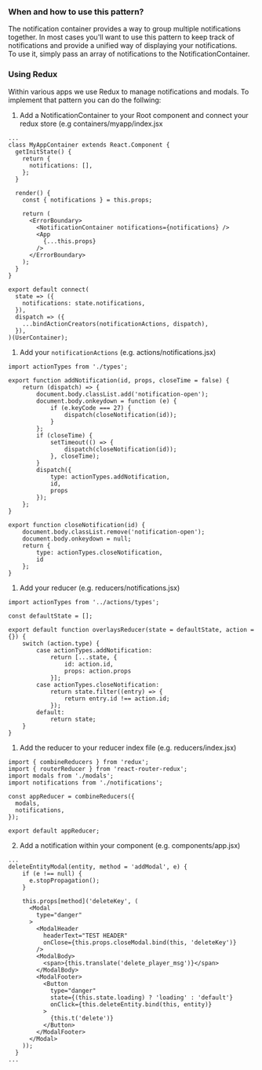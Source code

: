 ### When and how to use this pattern?

The notification container provides a way to group multiple notifications together.
In most cases you'll want to use this pattern to keep track of notifications and
provide a unified way of displaying your notifications.  
To use it, simply pass an array of notifications to the NotificationContainer.

### Using Redux

Within various apps we use Redux to manage notifications and modals. To
implement that pattern you can do the follwing:

1. Add a NotificationContainer to your Root component and connect your
   redux store (e.g containers/myapp/index.jsx

```
...
class MyAppContainer extends React.Component {
  getInitState() {
    return {
      notifications: [],
    };
  }

  render() {
    const { notifications } = this.props;

    return (
      <ErrorBoundary>
        <NotificationContainer notifications={notifications} />
        <App
          {...this.props}
        />
      </ErrorBoundary>
    );
  }
}

export default connect(
  state => ({
    notifications: state.notifications,
  }),
  dispatch => ({
    ...bindActionCreators(notificationActions, dispatch),
  }),
)(UserContainer);

```

1. Add your `notificationActions` (e.g. actions/notifications.jsx)

```
import actionTypes from './types';

export function addNotification(id, props, closeTime = false) {
    return (dispatch) => {
        document.body.classList.add('notification-open');
        document.body.onkeydown = function (e) {
            if (e.keyCode === 27) {
                dispatch(closeNotification(id));
            }
        };
        if (closeTime) {
            setTimeout(() => {
                dispatch(closeNotification(id));
            }, closeTime);
        }
        dispatch({
            type: actionTypes.addNotification,
            id,
            props
        });
    };
}

export function closeNotification(id) {
    document.body.classList.remove('notification-open');
    document.body.onkeydown = null;
    return {
        type: actionTypes.closeNotification,
        id
    };
}

```

1. Add your reducer (e.g. reducers/notifications.jsx)

```
import actionTypes from '../actions/types';

const defaultState = [];

export default function overlaysReducer(state = defaultState, action = {}) {
    switch (action.type) {
        case actionTypes.addNotification:
            return [...state, {
                id: action.id,
                props: action.props
            }];
        case actionTypes.closeNotification:
            return state.filter((entry) => {
                return entry.id !== action.id;
            });
        default:
            return state;
    }
}
```

1. Add the reducer to your reducer index file (e.g. reducers/index.jsx)

```
import { combineReducers } from 'redux';
import { routerReducer } from 'react-router-redux';
import modals from './modals';
import notifications from './notifications';

const appReducer = combineReducers({
  modals,
  notifications,
});

export default appReducer;

```

2. Add a notification within your component (e.g. components/app.jsx)

```
...
deleteEntityModal(entity, method = 'addModal', e) {
    if (e !== null) {
      e.stopPropagation();
    }

    this.props[method]('deleteKey', (
      <Modal
        type="danger"
      >
        <ModalHeader
          headerText="TEST HEADER"
          onClose={this.props.closeModal.bind(this, 'deleteKey')}
        />
        <ModalBody>
          <span>{this.translate('delete_player_msg')}</span>
        </ModalBody>
        <ModalFooter>
          <Button
            type="danger"
            state={(this.state.loading) ? 'loading' : 'default'}
            onClick={this.deleteEntity.bind(this, entity)}
          >
            {this.t('delete')}
          </Button>
        </ModalFooter>
      </Modal>
    ));
  }
... 
```
